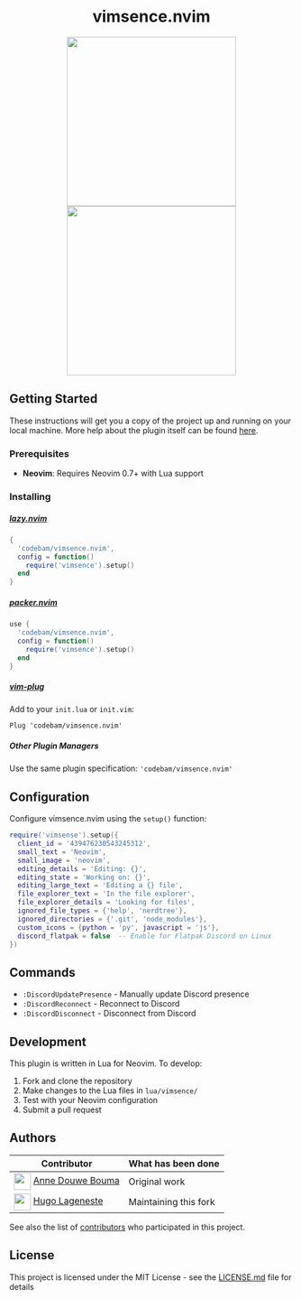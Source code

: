 <p align="center">
  <h1 align="center">vimsence.nvim</h1>
</p>

<p align="center">
  <img src="https://i.imgur.com/aL4g3nx.png" width="300">
  <img src="https://i.imgur.com/nrhZj4O.png" width="300">
</p>

## Getting Started
These instructions will get you a copy of the project up and running on your local machine.
More help about the plugin itself can be found [here](doc/vimsence.txt).

### Prerequisites
- **Neovim**: Requires Neovim 0.7+ with Lua support

### Installing
##### [lazy.nvim](https://github.com/folke/lazy.nvim)
```lua
{
  'codebam/vimsence.nvim',
  config = function()
    require('vimsence').setup()
  end
}
```

##### [packer.nvim](https://github.com/wbthomason/packer.nvim)
```lua
use {
  'codebam/vimsence.nvim',
  config = function()
    require('vimsence').setup()
  end
}
```

##### [vim-plug](https://github.com/junegunn/vim-plug)
Add to your `init.lua` or `init.vim`:
```vim
Plug 'codebam/vimsence.nvim'
```

##### Other Plugin Managers
Use the same plugin specification: `'codebam/vimsence.nvim'`

## Configuration

Configure vimsence.nvim using the `setup()` function:
```lua
require('vimsense').setup({
  client_id = '439476230543245312',
  small_text = 'Neovim',
  small_image = 'neovim',
  editing_details = 'Editing: {}',
  editing_state = 'Working on: {}',
  editing_large_text = 'Editing a {} file',
  file_explorer_text = 'In the file explorer',
  file_explorer_details = 'Looking for files',
  ignored_file_types = {'help', 'nerdtree'},
  ignored_directories = {'.git', 'node_modules'},
  custom_icons = {python = 'py', javascript = 'js'},
  discord_flatpak = false  -- Enable for Flatpak Discord on Linux
})
```

## Commands
- `:DiscordUpdatePresence` - Manually update Discord presence
- `:DiscordReconnect` - Reconnect to Discord
- `:DiscordDisconnect` - Disconnect from Discord

## Development

This plugin is written in Lua for Neovim. To develop:

1. Fork and clone the repository
2. Make changes to the Lua files in `lua/vimsence/`
3. Test with your Neovim configuration
4. Submit a pull request

## Authors
| Contributor                                                                                                                         | What has been done    |
|-------------------------------------------------------------------------------------------------------------------------------------|-----------------------|
| <img src="https://avatars.githubusercontent.com/anned20" height=30px align=center>   [Anne Douwe Bouma](https://github.com/anned20) | Original work         |
| <img src="https://avatars.githubusercontent.com/hugolgst" height=30px align=center>   [Hugo Lageneste](https://github.com/hugolgst) | Maintaining this fork |

See also the list of [contributors](https://github.com/vimsence/vimsence/contributors) who participated in this project.

## License
This project is licensed under the MIT License - see the [LICENSE.md](LICENSE.md) file for details
